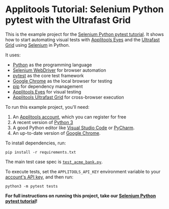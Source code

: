 # Applitools Tutorial: Selenium Python pytest with the Ultrafast Grid

This is the example project for the [Selenium Python pytest tutorial](https://applitools.com/tutorials/quickstart/web/selenium/python).
It shows how to start automating visual tests
with [Applitools Eyes](https://applitools.com/platform/eyes/)
and the [Ultrafast Grid](https://applitools.com/platform/ultrafast-grid/)
using [Selenium](https://www.selenium.dev/) in Python.

It uses:

* [Python](https://www.python.org/) as the programming language
* [Selenium WebDriver](https://www.selenium.dev/) for browser automation
* [pytest](https://docs.pytest.org/) as the core test framework
* [Google Chrome](https://www.google.com/chrome/downloads/) as the local browser for testing
* [pip](https://packaging.python.org/en/latest/tutorials/installing-packages/) for dependency management
* [Applitools Eyes](https://applitools.com/platform/eyes/) for visual testing
* [Applitools Ultrafast Grid](https://applitools.com/platform/ultrafast-grid/) for cross-browser execution

To run this example project, you'll need:

1. An [Applitools account](https://auth.applitools.com/users/register), which you can register for free
2. A recent version of [Python 3](https://www.python.org/)
3. A good Python editor like [Visual Studio Code](https://code.visualstudio.com/docs/languages/python)
   or [PyCharm](https://www.jetbrains.com/pycharm/).
4. An up-to-date version of [Google Chrome](https://www.google.com/chrome/downloads/).

To install dependencies, run:

```
pip install -r requirements.txt
```

The main test case spec is [`test_acme_bank.py`](tests/test_acme_bank.py).

To execute tests, set the `APPLITOOLS_API_KEY` environment variable
to your [account's API key](https://applitools.com/tutorials/getting-started/setting-up-your-environment.html),
and then run:

```
python3 -m pytest tests
```

**For full instructions on running this project, take our
[Selenium Python pytest tutorial](https://applitools.com/tutorials/quickstart/web/selenium/python)!**
